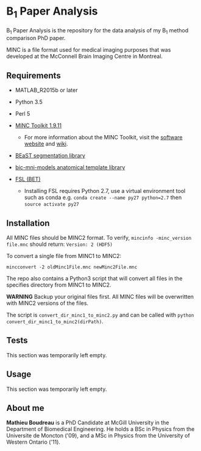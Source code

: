 # B<sub>1</sub> Paper Analysis

B<sub>1</sub> Paper Analysis is the repository for the data analysis of my B<sub>1</sub> method comparison PhD paper.

MINC is a file format used for medical imaging purposes that was developed at the McConnell Brain Imaging Centre in Montreal.

## Requirements

* MATLAB_R2015b or later

* Python 3.5

* Perl 5

* [MINC Toolkit 1.9.11](http://bic-mni.github.io)
   
     * For more information about the MINC Toolkit, visit the [software website](http://www.bic.mni.mcgill.ca/ServicesSoftware/MINC)
and [wiki](https://en.wikibooks.org/wiki/MINC).

* [BEaST segmentation library](http://bic-mni.github.io/#data-files-and-models)

* [bic-mni-models anatomical template library](http://bic-mni.github.io/#data-files-and-models)

* [FSL (BET)](http://fsl.fmrib.ox.ac.uk/fsl/fslwiki/FslInstallation)
    * Installing FSL requires Python 2.7, use a virtual environment tool such as conda 
      e.g. `conda create --name py27 python=2.7`
      then `source activate py27`

## Installation

All MINC files should be MINC2 format. To verify, `mincinfo -minc_version file.mnc` should return: `Version: 2 (HDF5)`

To convert a single file from MINC1 to MINC2:

`mincconvert -2 oldMinc1File.mnc newMinc2File.mnc`

The repo also contains a Python3 script that will convert all files in the specifies directory from MINC1 to MINC2.

**WARNING** Backup your original files first. All MINC files will be overwritten with MINC2 versions of the files.

The script is `convert_dir_minc1_to_minc2.py` and can be called with `python convert_dir_minc1_to_minc2(dirPath)`.

## Tests

This section was temporarily left empty.

## Usage

This section was temporarily left empty.

## About me

**Mathieu Boudreau** is a PhD Candidate at McGill University in the Department of Biomedical Engineering.
He holds a BSc in Physics from the Universite de Moncton ('09), and a MSc in Physics from the University 
of Western Ontario ('11).